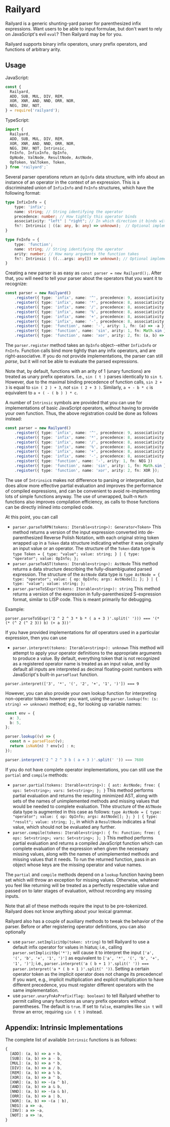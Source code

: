 Railyard
========

Railyard is a generic shunting-yard parser for parenthesized infix expressions. Want users to be able to input formulae, but don't want to rely on JavaScript's evil `eval`? Then Railyard may be for you.

Railyard supports binary infix operators, unary prefix operators, and functions of arbitrary arity.

Usage
-----
JavaScript:
```js
const {
  Railyard,
  ADD, SUB, MUL, DIV, REM,
  XOR, XNR, AND, NND, ORR, NOR,
  NEG, INV, NOT,
} = require('railyard');
```

TypeScript:
```ts
import {
  Railyard,
  ADD, SUB, MUL, DIV, REM,
  XOR, XNR, AND, NND, ORR, NOR,
  NEG, INV, NOT, Intrinsic,
  FnInfo, InfixInfo, OpInfo,
  OpNode, ValNode, ResultNode, AstNode,
  OpToken, ValToken, Token,
} from 'railyard';`
```

Several parser operations return an `OpInfo` data structure, with info about an instance of an operator in the context of an expression. This is a discriminated union of `InfixInfo` and `FnInfo` structures, which have the following format:

```ts
type InfixInfo = {
    type: 'infix';
    name: string; // String identifying the operator
    precedence: number; // How tightly this operator binds
    associativity: "left" | "right"; // In which direction it binds with equal-precedence operators 
    fn?: Intrinsic | ((a: any, b: any) => unknown);  // Optional implementation
}

type FnInfo = {
    type: 'function';
    name: string; // String identifying the operator
    arity: number; // How many arguments the function takes
    fn?: Intrinsic | ((...args: any[]) => unknown); // Optional implementation
}
```

Creating a new parser is as easy as `const parser = new Railyard();`. After that, you will need to tell your parser about the operators that you want it to recognize:

```ts
const parser = new Railyard()
    .register({ type: 'infix', name: '^', precedence: 9, associativity: "right", fn: Math.pow })
    .register({ type: 'infix', name: '*', precedence: 8, associativity: "left", fn: (a, b) => a * b })
    .register({ type: 'infix', name: '/', precedence: 8, associativity: "left", fn: (a, b) => a / b })
    .register({ type: 'infix', name: '%', precedence: 8, associativity: "left", fn: (a, b) => a % b })
    .register({ type: 'infix', name: '+', precedence: 8, associativity: "left", fn: (a, b) => a + b })
    .register({ type: 'infix', name: '-', precedence: 8, associativity: "left", fn: (a, b) => a - b })
    .register({ type: 'function', name: '-', arity: 1, fn: (a) => -a })
    .register({ type: 'function', name: 'sin', arity: 1, fn: Math.sin })
    .register({ type: 'function', name: 'xor', arity: 2, fn: (a, b) => a ^ b });
```

The `parser.register` method takes an `OpInfo` object--either `InfixInfo` or `FnInfo`. Function calls bind more tightly than any infix operators, and are right-associative. If you do not provide implementations, the parser can still *parse*, but it will not be able to evaluate the parsed expressions.

Note that, by default, functions with an arity of 1 (unary functions) are treated as unary prefix operators. I.e., `sin ( t )` parses identically to `sin t`. However, due to the maximal binding precedence of function calls, `sin 2 + 3` is equal to `sin ( 2 ) + 3`, *not* `sin ( 2 + 3 )`. Similarly, `a + - b * c` is equivalent to `a + ( - ( b ) ) * c`.

A number of `Intrinsic` symbols are provided that you can use for implementations of basic JavaScript operators, without having to provide your own function. Thus, the above registration could be done as follows instead:

```ts
const parser = new Railyard()
    .register({ type: 'infix', name: '^', precedence: 9, associativity: "right", fn: Math.pow })
    .register({ type: 'infix', name: '*', precedence: 8, associativity: "left", fn: MUL })
    .register({ type: 'infix', name: '/', precedence: 8, associativity: "left", fn: DIV })
    .register({ type: 'infix', name: '%', precedence: 8, associativity: "left", fn: REM })
    .register({ type: 'infix', name: '+', precedence: 8, associativity: "left", fn: ADD })
    .register({ type: 'infix', name: '-', precedence: 8, associativity: "left", fn: SUB })
    .register({ type: 'function', name: '-', arity: 1, fn: NEG })
    .register({ type: 'function', name: 'sin', arity: 1, fn: Math.sin })
    .register({ type: 'function', name: 'xor', arity: 2, fn: XOR });
```

The use of `Intrinsic`s makes not difference to parsing or interpretation, but does allow more effective partial evaluation and improves the performance of compiled expressions, and can be convenient to avoid re-implementing lots of simple functions anyway. The use of unwrapped, built-n `Math` functions also improves compilation efficiency, as calls to those functions can be directly inlined into compiled code.

At this point, you can call
* `parser.parseToRPN(tokens: Iterable<string>): Generator<Token>` This method returns a version of the input expression converted into de-parenthesized Reverse Polish Notation, with each original string token wrapped up in a `Token` data structure indicating whether it was originally an input value or an operator. The structure of the `Token` data type is `type Token = { type: "value"; value: string; } | { type: "operator"; value: OpInfo; };`
* `parser.parseToAST(tokens: Iterable<string>): AstNode` This method returns a data structure describing the fully-disambiguated parsed expression. The structure of the `AstNode` data type is `type AstNode = { type: "operator"; value: { op: OpInfo; args: AstNode[]; }; } | { type: "value"; value: string; };`
* `parser.parseToSExpr(tokens: Iterable<string>): string` This method returns a version of the expression in fully-parenthesized S-expression format, similar to LISP code. This is meant primarily for debugging.

Example:

`parser.parseToSExpr('2 ^ 2 ^ 3 * b * ( a + 3 )'.split(' '))) === '(* (* (^ 2 (^ 2 3)) b) (+ a 3))'`

If you have provided implementations for *all* operators used in a particular expression, then you can use

* `parser.interpret(tokens: Iterable<string>): unknown` This method will attempt to apply your operator definitions to the appropriate arguments to produce a value. By default, everything token that is not recognized as a registered operator name is treated as an input value, and by default all inputs are interpreted as decimal floating-point numbers with JavaScript's built-in `parseFloat` function.

`parser.interpret(['3', '*', '(', '2', '+', '1', ')']) === 9`

However, you can also provide your own lookup function for interpreting non-operator tokens however you want, using the `parser.lookup(fn: (s: string) => unknown)` method; e.g., for looking up variable names:

```ts
const env = {
  a: 3,
  b: 5,
};

parser.lookup((v) => {
  const n = parseFloat(v);
  return isNaN(n) ? env[v] : n;
});

parser.interpret('2 ^ 2 ^ 3 b ( a + 3 )'.split(' ')) === 7680
```

If you do not have complete operator implementations, you can still use the `partial` and `compile` methods:

* `parser.partial(tokens: Iterable<string>): { ast: AstNode; free: { ops: Set<string>; vars: Set<string>; }; }` This method performs partial evaluation and returns the resulting minimized AST, along with sets of the names of unimplemented methods and missing values that would be needed to complete evaluation. Thhe structure of the `ASTNode` data type is augmented in this case as follows: `type AstNode = { type: "operator"; value: { op: OpInfo; args: AstNode[]; }; } | { type: "result"; value: string; };`, in which a `ResultNode` indicates a final value, which should not be evaluated any further.
* `parser.compile(tokens: Iterable<string>): { fn: Function; free: { ops: Set<string>; vars: Set<string>; }; }` This method performs partial evaluation and returns a compiled JavaScript function which can complete evaluation of the expression when given the necessary missing values, along with the names of unimplemented methods and missing values that it needs. To run the returned function, pass in an object whose keys are the missing operator and value names.

The `partial` and `compile` methods depend on a `lookup` function having been set which will throw an exception for missing values. Otherwise, whatever you feel like returning will be treated as a perfectly respectable value and passed on to later stages of evaluation, without recording any missing inputs.

Note that all of these methods require the input to be pre-tokenized. Railyard does not know anything about your lexical grammar.

Railyard also has a couple of auxiliary methods to tweak the behavior of the parser. Before or after registering operator definitions, you can also optionally

* use `parser.setImplicitOp(token: string)` to tell Railyard to use a default infix operator for values in hiatus; i.e., calling `parser.setImplicitOp('*');` will cause it to interpret the input `['a', '(', 'b', '+', '1', ')']` as equivalent to `['a', '*', '(', 'b', '+', '1', ')']`; i.e., `parser.interpret('a ( b + 1 )'.split(' ')) === parser.interpret('a * ( b + 1 )'.split(' '))`. Setting a certain operator token as the implicit operator does not change its precedence! If you want, e.g., implicit multiplication and explicit multiplication to have different precedence, you must register different operators with the same implementation.
* use `parser.unaryFnAsPrefix(flag: boolean)` to tell Railyard whether to permit calling unary functions as unary prefix operators without parentheses. The default is `true`. If set to `false`, examples like `sin t` will throw an error, requiring `sin ( t )` instead.

Appendix: Intrinsic Implementations
-----------------------------------

The complete list of available `Intrinsic` functions is as follows:

```ts
{
  [ADD]: (a, b) => a + b,
  [SUB]: (a, b) => a - b,
  [MUL]: (a, b) => a * b,
  [DIV]: (a, b) => a / b,
  [REM]: (a, b) => a % b,
  [XOR]: (a, b) => a ^ b,
  [XNR]: (a, b) => ~(a ^ b),
  [AND]: (a, b) => a & b,
  [NND]: (a, b) => ~(a & b),
  [ORR]: (a, b) => a | b,
  [NOR]: (a, b) => ~(a | b),
  [NEG]: a => -a,
  [INV]: a => ~a,
  [NOT]: a => !a,
}
```